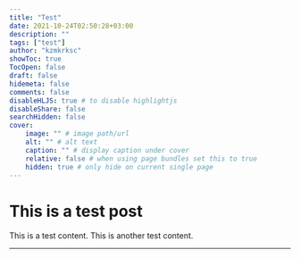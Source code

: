 ```yaml
---
title: "Test"
date: 2021-10-24T02:50:28+03:00
description: ""
tags: ["test"]
author: "kzmkrksc"
showToc: true
TocOpen: false
draft: false
hidemeta: false
comments: false
disableHLJS: true # to disable highlightjs
disableShare: false
searchHidden: false
cover:
    image: "" # image path/url
    alt: "" # alt text
    caption: "" # display caption under cover
    relative: false # when using page bundles set this to true
    hidden: true # only hide on current single page
---
```


# This is a test post

This is a test content.
This is another test content.


---
